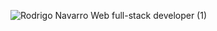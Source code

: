 ![Rodrigo Navarro Web full-stack developer (1)](https://user-images.githubusercontent.com/84095970/143096924-527e5d42-7a24-4b16-873d-2782b2c6933c.png)
